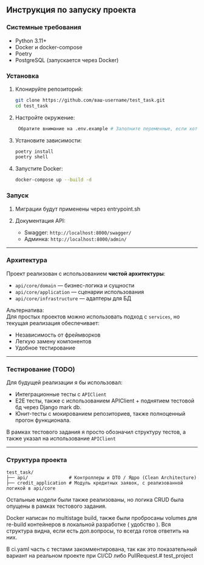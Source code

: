 ## Инструкция по запуску проекта

### Системные требования
- Python 3.11+
- Docker и docker-compose
- Poetry
- PostgreSQL (запускается через Docker)

### Установка
1. Клонируйте репозиторий:
   ```bash
   git clone https://github.com/ваш-username/test_task.git
   cd test_task
   ```

2. Настройте окружение:
   ```bash
    Обратите внимание на .env.example # Заполните переменные, если хотите с другими параметрами поднять instance
   ```

3. Установите зависимости:
   ```bash
   poetry install
   poetry shell
   ```

4. Запустите Docker:
   ```bash
   docker-compose up --build -d
   ```

### Запуск
1. Миграции будут применены через entrypoint.sh


2. Документация API:
   - Swagger: `http://localhost:8000/swagger/`
   - Админка: `http://localhost:8000/admin/`

---

### Архитектура
Проект реализован с использованием **чистой архитектуры**:
- `api/core/domain` — бизнес-логика и сущности
- `api/core/application` — сценарии использования
- `api/core/infrastructure` — адаптеры для БД

Альтернатива:  
Для простых проектов можно использовать подход с `services`, но текущая реализация обеспечивает:
- Независимость от фреймворков
- Легкую замену компонентов
- Удобное тестирование

---

### Тестирование (TODO)
Для будущей реализации я бы использовал:
- Интеграционные тесты с `APIClient`
- E2E тесты, также с использованием APIClient + поднятием тестовой бд через Django mark db.
- Юнит-тесты с мокированием репозиториев, также полноценный прогон функционала.

В рамках тестового задания я просто обозначил структуру тестов, а также указал на использование `APIClient`

---

### Структура проекта
```
test_task/
├── api/               # Контроллеры и DTO / Ядро (Clean Architecture)
├── credit_application # Модуль кредитных заявок, с реализованной логикой в api/core
```

Остальные модели были также реализованы, но логика CRUD была опущены в рамках тестового задания.

Docker написан по multistage build, также были пробросаны volumes для re-build контейнеров в локальной разработке ( удобство ).
Вся структура видна, если есть доп.вопросы, то всегда готов ответить на них.

В ci.yaml часть с тестами закомментирована, так как это показательный вариант на реальном проекте при CI/CD либо PullRequest.# test_project
